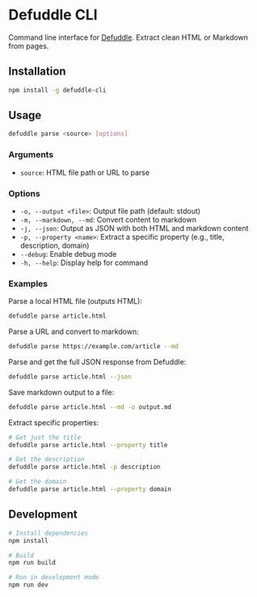 # Defuddle CLI

Command line interface for [Defuddle](https://github.com/kepano/defuddle). Extract clean HTML or Markdown from pages.

## Installation

```bash
npm install -g defuddle-cli
```

## Usage

```bash
defuddle parse <source> [options]
```

### Arguments

- `source`: HTML file path or URL to parse

### Options

- `-o, --output <file>`: Output file path (default: stdout)
- `-m, --markdown, --md`: Convert content to markdown
- `-j, --json`: Output as JSON with both HTML and markdown content
- `-p, --property <name>`: Extract a specific property (e.g., title, description, domain)
- `--debug`: Enable debug mode
- `-h, --help`: Display help for command

### Examples

Parse a local HTML file (outputs HTML):
```bash
defuddle parse article.html
```

Parse a URL and convert to markdown:
```bash
defuddle parse https://example.com/article --md
```

Parse and get the full JSON response from Defuddle:
```bash
defuddle parse article.html --json
```

Save markdown output to a file:
```bash
defuddle parse article.html --md -o output.md
```

Extract specific properties:
```bash
# Get just the title
defuddle parse article.html --property title

# Get the description
defuddle parse article.html -p description

# Get the domain
defuddle parse article.html --property domain
```

## Development

```bash
# Install dependencies
npm install

# Build
npm run build

# Run in development mode
npm run dev
```
